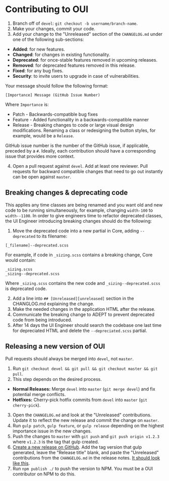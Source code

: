 # Contributing to OUI

1. Branch off of `devel`: `git checkout -b username/branch-name`.
2. Make your changes, commit your code.
3. Add your change to the "Unreleased" section of the `CHANGELOG.md` under one of the following sub-sections:
  * **Added**: for new features.
  * **Changed**: for changes in existing functionality.
  * **Deprecated**: for once-stable features removed in upcoming releases.
  * **Removed**: for deprecated features removed in this release.
  * **Fixed**: for any bug fixes.
  * **Security**: to invite users to upgrade in case of vulnerabilities.

  Your message should follow the following format:

  ```
  [Importance] Message (GitHub Issue Number)
  ```

  Where `Importance` is:

  * Patch - Backwards-compatible bug fixes
  * Feature - Added functionality in a backwards-compatible manner
  * Release - Breaking changes to code or large visual design modifications. Renaming a class or redesigning the button styles, for example, would be a `Release`.

  GitHub issue number is the number of the GitHub issue, if applicable, preceded by a `#`. Ideally, each contribution should have a corresponding issue that provides more context.

4. Open a pull request against `devel`. Add at least one reviewer. Pull requests for backward compatible changes that need to go out instantly can be open against `master`.

## Breaking changes & deprecating code

This applies any time classes are being renamed and you want old and new code to be running simultaneously, for example, changing `width-100` to `width--1100`. In order to give engineers time to refactor deprecated classes, the UI Engineer introducing breaking changes should do the following:

1. Move the deprecated code into a new partial in Core, adding `--deprecated` to its filename:

  ```
  [_filename]--deprecated.scss
  ```

  For example, if code in `_sizing.scss` contains a breaking change, Core would contain:

  ```
  _sizing.scss
  _sizing--deprecated.scss
  ```

  Where `_sizing.scss` contains the new code and `_sizing--deprecated.scss` is deprecated code.

2. Add a line into `## [Unreleased][unreleased]` section in the CHANGLOG.md explaining the change.
2. Make the needed changes in the application HTML after the release.
3. Communicate the breaking change to ADEPT to prevent deprecated code from being introduced.
4. After 14 days the UI Engineer should search the codebase one last time for depreciated HTML and delete the `--depreciated.scss` partial.

## Releasing a new version of OUI

Pull requests should always be merged into `devel`, not `master`.

1. Run `git checkout devel && git pull && git checkout master && git pull`.
2. This step depends on the desired process.
  - **Normal Releases:** Merge `devel` into `master` (`git merge devel`) and fix potential merge conflicts.
  - **Hotfixes:** Cherry-pick hotfix commits from `devel` into `master` (`git cherry-pick`).
3. Open the `CHANGELOG.md` and look at the "Unreleased" contributions. Update it to reflect the new release and commit the change on `master`.
4. Run `gulp patch`, `gulp feature`, or `gulp release` depending on the highest importance issue in the new changes.
5. Push the changes to `master` with `git push` and `git push origin v1.2.3` where `v1.2.3` is the tag that gulp created.
6. [Create a new release on GitHub](https://github.com/optimizely/oui/releases/new). Add the tag version that gulp generated, leave the "Release title" blank, and paste the "Unreleased" contributions from the `CHANGELOG.md` in the release notes. [It should look like this](https://www.dropbox.com/s/1nln5ttbxfbacuv/Screenshot%202015-09-02%2011.31.21.png).
7. Run `npm publish ./` to push the version to NPM. You must be a OUI contributor on NPM to do this.
